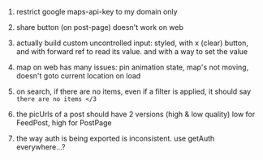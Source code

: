 1. restrict google maps-api-key to my domain only

2. share button (on post-page) doesn't work on web

3. actually build custom uncontrolled input: styled, with x (clear) button, and with forward ref to read its value. 
   and with a way to set the value

4. map on web has many issues: pin animation state, map's not moving, doesn't goto current location on load

5. on search, if there are no items, even if a filter is applied, 
   it should say `there are no items </3`

6. the picUrls of a post should have 2 versions (high & low quality)
   low for FeedPost, high for PostPage

7. the way auth is being exported is inconsistent. use getAuth everywhere...?